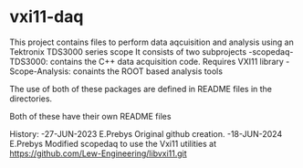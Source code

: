 # vxi11-daq
This project contains files to perform data aqcuisition and analysis using an Tektronix TDS3000 series scope
It consists of two subprojects
-scopedaq-TDS3000: contains the C++ data acquisition code. Requires VXI11 library
-Scope-Analysis:   conaints the ROOT based analysis tools

The  use of both of these packages are defined in README files in the directories.

Both of these have their own README files

 History:
 -27-JUN-2023  E.Prebys  Original github creation.
 -18-JUN-2024  E.Prebys Modified scopedaq to use the Vxi11 utilities at https://github.com/Lew-Engineering/libvxi11.git
